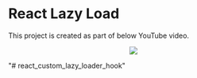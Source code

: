 # React Lazy Load

This project is created as part of below YouTube video.

<p align="center"> 
    <a href="https://youtu.be/9YhlGTC87tw" target="_blank">
    <img src="http://img.youtube.com/vi/9YhlGTC87tw/0.jpg"></img>
  </a>
</p>
"# react_custom_lazy_loader_hook" 
